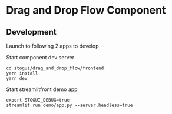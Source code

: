 
# Drag and Drop Flow Component

## Development
Launch to following 2 apps to develop

Start component dev server
```
cd stogui/drag_and_drop_flow/frontend
yarn install
yarn dev
```
Start streamlitfront demo app
```
export STOGUI_DEBUG=true
streamlit run demo/app.py --server.headless=true
```